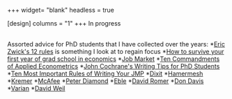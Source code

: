 +++
widget= "blank"
headless = true

[design]
columns = "1"
+++
In progress


<br> Assorted advice for PhD students that I have collected over the years:
*[Eric Zwick's 12 rules](http://www.ericzwick.com/public_goods/twelve_steps.pdf) is something I look at to regain focus
*[How to survive your first year of grad school in economics](https://law.vanderbilt.edu/phd/How_to_Survive_1st_Year.pdf)
*[Job Market](https://www.aeaweb.org/content/file?id=869)
*[Ten Commandments of Applied Econometrics](http://cba2.unomaha.edu/faculty/mwohar/WEB/links/Econometrics_papers/Kennedy_sinning_in_the_basement.pdf)
*[John Cochrane's Writing Tips for PhD Students](https://faculty.chicagobooth.edu/john.cochrane/research/papers/phd_paper_writing.pdf)
*[Ten Most Important Rules of Writing Your JMP](https://economics.harvard.edu/files/economics/files/tenruleswriting.pdf)
*[Dixit](https://www.princeton.edu/~dixitak/home/dixitwrk.pdf)
*[Hamermesh](http://www.unice.fr/sg/resources/docs/Hamermesh_A%20Young%20Economist's%20Guide%20to%20Professional%20Etiquette.pdf)
*[Kremer](http://qed.econ.queensu.ca/pub/faculty/sumon/mkremer_checklist_paper.pdf)
*[McAfee](https://vita.mcafee.cc/PDF/EditorExperiences.pdf)
*[Peter Diamond](https://economics.mit.edu/files/6139)
*[Eble](https://static1.squarespace.com/static/55c143d9e4b0cb07521c6d17/t/5b4f409f575d1ff83c2f12d8/1531920545061/PhDGuidebook.pdf)
*[David Romer](https://courses.nus.edu.sg/course/ecswong/davidromer.html)
*[Don Davis](http://www.columbia.edu/~drd28/Thesis%20Research.pdf)
*[Varian](http://people.ischool.berkeley.edu/~hal/Papers/how.pdf)
*[David Weil](http://www.principlesofeconometrics.com/poe5/writing/weil.pdf)

